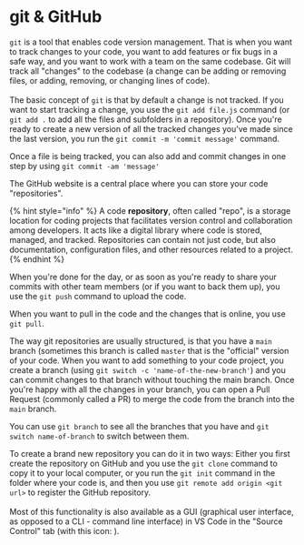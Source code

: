 # git & GitHub

`git` is a tool that enables code version management. That is when you want to track changes to your code, you want to add features or fix bugs in a safe way, and you want to work with a team on the same codebase. Git will track all "changes" to the codebase (a change can be adding or removing files, or adding, removing, or changing lines of code).\
\
The basic concept of `git` is that by default a change is not tracked. If you want to start tracking a change, you use the `git add file.js` command (or `git add .` to add all the files and subfolders in a repository). Once you're ready to create a new version of all the tracked changes you've made since the last version, you run the `git commit -m 'commit message'` command.&#x20;

Once a file is being tracked, you can also add and commit changes in one step by using `git commit -am 'message'`

The GitHub website is a central place where you can store your code "repositories".

{% hint style="info" %}
A code **repository**, often called "repo", is a storage location for coding projects that facilitates version control and collaboration among developers. It acts like a digital library where code is stored, managed, and tracked. Repositories can contain not just code, but also documentation, configuration files, and other resources related to a project.
{% endhint %}

When you're done for the day, or as soon as you're ready to share your commits with other team members (or if you want to back them up), you use the `git push` command to upload the code.

When you want to pull in the code and the changes that is online, you use `git pull`.

The way git repositories are usually structured, is that you have a `main` branch (sometimes this branch is called `master` that is the "official" version of your code. When you want to add something to your code project, you create a branch (using `git switch -c 'name-of-the-new-branch'`) and you can commit changes to that branch without touching the main branch. Once you're happy with all the changes in your branch, you can open a Pull Request (commonly called a PR) to merge the code from the branch into the `main` branch.&#x20;

You can use `git branch` to see all the branches that you have and `git switch name-of-branch` to switch between them.

To create a brand new repository you can do it in two ways: Either you first create the repository on GitHub and you use the `git clone` command to copy it to your local computer, or you run the `git init` command in the folder where your code is, and then you use `git remote add origin <git url>` to register the GitHub repository.\
\
Most of this functionality is also available as a GUI (graphical user interface, as opposed to a CLI - command line interface) in VS Code in the "Source Control" tab (with this icon: <img src="../.gitbook/assets/Screenshot 2024-04-01 at 12.32.24 PM.jpg" alt="" data-size="line">).
